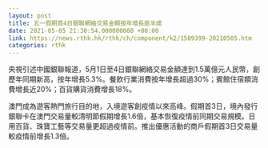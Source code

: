 ```yaml
---
layout: post
title: 五一假期首4日銀聯網絡交易金額按年增長逾半成
date: 2021-05-05 21:30:54.000000000 +08:00
link: https://news.rthk.hk/rthk/ch/component/k2/1589399-20210505.htm
categories: rthk
---
```


央視引述中國銀聯報道，5月1日至4日銀聯網絡交易金額達到1.5萬億元人民幣，創歷年同期新高，按年增長5.3%。餐飲行業消費按年增長超過30%；賓館住宿類消費增長近20%；百貨購貨消費增長18%。

澳門成為遊客熱門旅行目的地，入境遊客創疫情以來高峰。假期首3日，境內發行銀聯卡在澳門交易量較清明節假期增長1.6倍，基本恢復疫情前同期交易規模。日用百貨、珠寶工藝等交易量更超過疫情前。推出優惠活動的商戶假期首3日交易量較疫情前增長1.3倍。
